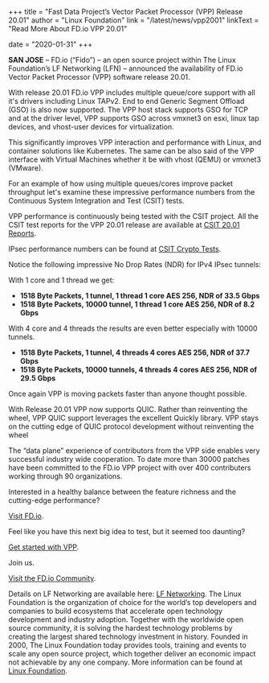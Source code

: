 +++
title = "Fast Data Project’s Vector Packet Processor (VPP) Release 20.01"
author = "Linux Foundation"
link = "/latest/news/vpp2001"
linkText = "Read More About FD.io VPP 20.01"

date = "2020-01-31"
+++

**SAN JOSE** –  FD.io (“Fido”) – an open source project within The Linux Foundation’s
LF Networking (LFN) – announced the availability of FD.io Vector Packet Processor (VPP)
software release 20.01.

With release 20.01 FD.io VPP includes multiple queue/core support with all it's drivers
including Linux TAPv2. End to end Generic Segment Offload (GSO) is also now supported.
The VPP host stack supports GSO for TCP and at the driver level, VPP supports GSO across
vmxnet3 on esxi, linux tap devices, and vhost-user devices for virtualization.

This significantly improves VPP interaction and performance with Linux, and container solutions
like Kubernetes. The same can be also said of the VPP interface with Virtual Machines whether
it be with vhost (QEMU) or vmxnet3 (VMware).

For an example of how using multiple queues/cores improve packet throughput let's examine these
impressive performance numbers from the Continuous System Integration and Test (CSIT) tests.

VPP performance is continuously being tested with the CSIT project. All the CSIT test reports
for the VPP 20.01 release are available at
[CSIT 20.01 Reports](https://s3-docs.fd.io/csit/master/report/).

IPsec performance numbers can be found at
[CSIT Crypto Tests](https://s3-docs.fd.io/csit/master/report/detailed_test_results/vpp_performance_results_3n_hsw/vpp_performance_results_3n_hsw.html).

Notice the following impressive No Drop Rates (NDR) for IPv4 IPsec tunnels:

With 1 core and 1 thread we get:

* **1518 Byte Packets, 1 tunnel, 1 thread 1 core AES 256, NDR of 33.5 Gbps**
* **1518 Byte Packets, 10000 tunnel, 1 thread 1 core AES 256, NDR of 8.2 Gbps**

With 4 core and 4 threads the results are even better especially with 10000 tunnels.

* **1518 Byte Packets, 1 tunnel, 4 threads 4 cores AES 256, NDR of 37.7 Gbps**
* **1518 Byte Packets, 10000 tunnels, 4 threads 4 cores AES 256, NDR of 29.5 Gbps**

Once again VPP is moving packets faster than anyone thought possible.

With Release 20.01 VPP now supports QUIC. Rather than reinventing the wheel, VPP QUIC support
leverages the excellent Quickly library. VPP stays on the cutting edge of QUIC protocol development
without reinventing the wheel

The “data plane” experience of contributors from the VPP side enables very successful industry wide
cooperation. To date more than 30000 patches have been committed to the FD.io VPP project with over
400 contributers working through 90 organizations.

Interested in a healthy balance between the feature richness and the cutting-edge performance?

[Visit FD.io](https://fd.io).

Feel like you have this next big idea to test, but it seemed too daunting?

[Get started with VPP](https://fd.io/vppproject/vpptech/).

Join us.

[Visit the FD.io Community](https://fd.io/community/join).

Details on LF Networking are available here: [LF Networking](www.lfnetworking.org). 
The Linux Foundation is the organization of choice for the world’s top developers
and companies to build ecosystems that accelerate open technology development and
industry adoption. Together with the worldwide open source community, it is solving
the hardest technology problems by creating the largest shared technology investment
in history. Founded in 2000, The Linux Foundation today provides tools, training and
events to scale any open source project, which together deliver an economic impact not
achievable by any one company. More information can be found at [Linux Foundation](www.linuxfoundation.org).
